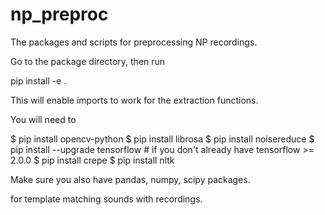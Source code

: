 # np_preproc
The packages and scripts for preprocessing NP recordings.

Go to the package directory, then run 

pip install -e .

This will enable imports to work for the extraction functions.

You will need to 

$ pip install opencv-python
$ pip install librosa
$ pip install noisereduce
$ pip install --upgrade tensorflow  # if you don't already have tensorflow >= 2.0.0
$ pip install crepe
$ pip install nltk

Make sure you also have pandas, numpy, scipy packages. 

for template matching sounds with recordings. 

